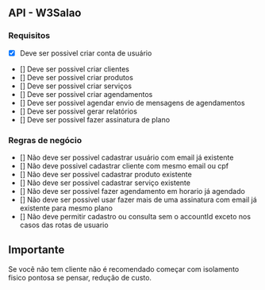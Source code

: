 
## API - W3Salao

### Requisitos 

- [x] Deve ser possivel criar conta de usuário
- [] Deve ser possivel criar clientes
- [] Deve ser possivel criar produtos
- [] Deve ser possivel criar serviços 
- [] Deve ser possivel criar agendamentos
- [] Deve ser possivel agendar envio de mensagens de agendamentos
- [] Deve ser possivel gerar relatórios
- [] Deve ser possivel fazer assinatura de plano


### Regras de negócio 

- [] Não deve ser possivel cadastrar usuário com email já existente
- [] Não deve possivel cadastrar cliente com mesmo email ou cpf
- [] Não deve ser possivel cadastrar produto existente
- [] Não deve ser possivel cadastrar serviço existente 
- [] Não deve ser possivel fazer agendamento em horario já agendado 
- [] Não deve ser possivel usar fazer mais de uma assinatura com email já existente para mesmo plano
- [] Não deve permitir cadastro ou consulta sem o accountId exceto nos casos das rotas de usuario 


## Importante

Se você não tem cliente não é recomendado começar com isolamento fisico pontosa se pensar, redução de custo.

